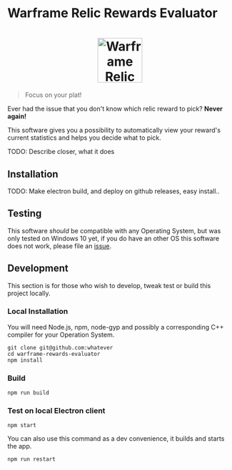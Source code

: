 # Warframe Relic Rewards Evaluator

<h1 align="center">
	<img width="100" src="https://raw.githubusercontent.com/tarekis/warframe-rewards-evaluator/master/src/img/logo.png" alt="Warframe Relic Rewards Evaluator">
	<br>
</h1>

> Focus on your plat!

Ever had the issue that you don't know which relic reward to pick? **Never again!**

This software gives you a possibility to automatically view your reward's current statistics and helps you decide what to pick.

TODO: Describe closer, what it does

## Installation

TODO: Make electron build, and deploy on github releases, easy install..

## Testing

This software *should* be compatible with any Operating System, but was only tested on Windows 10 yet, if you do have an other OS this software does not work, please file an [issue](https://github.com/tarekis/warframe-rewards-evaluator/issues).

## Development

This section is for those who wish to develop, tweak test or build this project locally.

### Local Installation

You will need Node.js, npm, node-gyp and possibly a corresponding C++ compiler for your Operation System.

```
git clone git@github.com:whatever
cd warframe-rewards-evaluator
npm install
```

### Build

```
npm run build
```

### Test on local Electron client
```
npm start
```

You can also use this command as a dev convenience, it builds and starts the app.
```
npm run restart